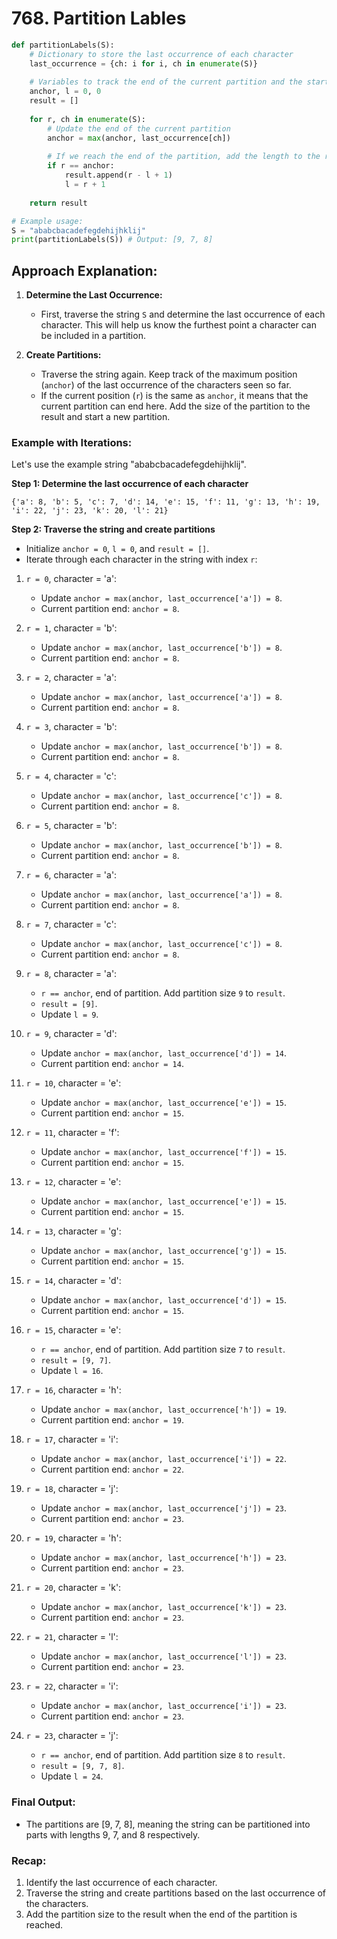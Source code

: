 # 768. Partition Lables

```python
def partitionLabels(S):
    # Dictionary to store the last occurrence of each character
    last_occurrence = {ch: i for i, ch in enumerate(S)}
    
    # Variables to track the end of the current partition and the start of the partition
    anchor, l = 0, 0
    result = []
    
    for r, ch in enumerate(S):
        # Update the end of the current partition
        anchor = max(anchor, last_occurrence[ch])
        
        # If we reach the end of the partition, add the length to the result
        if r == anchor:
            result.append(r - l + 1)
            l = r + 1
    
    return result

# Example usage:
S = "ababcbacadefegdehijhklij"
print(partitionLabels(S)) # Output: [9, 7, 8]
```

## Approach Explanation:
1. **Determine the Last Occurrence:**
   - First, traverse the string `S` and determine the last occurrence of each character. This will help us know the furthest point a character can be included in a partition.

2. **Create Partitions:**
   - Traverse the string again. Keep track of the maximum position (`anchor`) of the last occurrence of the characters seen so far.
   - If the current position (`r`) is the same as `anchor`, it means that the current partition can end here. Add the size of the partition to the result and start a new partition.

### Example with Iterations:
Let's use the example string "ababcbacadefegdehijhklij".

**Step 1: Determine the last occurrence of each character**
```
{'a': 8, 'b': 5, 'c': 7, 'd': 14, 'e': 15, 'f': 11, 'g': 13, 'h': 19, 'i': 22, 'j': 23, 'k': 20, 'l': 21}
```

**Step 2: Traverse the string and create partitions**
- Initialize `anchor = 0`, `l = 0`, and `result = []`.
- Iterate through each character in the string with index `r`:

1. `r = 0`, character = 'a':
   - Update `anchor = max(anchor, last_occurrence['a']) = 8`.
   - Current partition end: `anchor = 8`.

2. `r = 1`, character = 'b':
   - Update `anchor = max(anchor, last_occurrence['b']) = 8`.
   - Current partition end: `anchor = 8`.

3. `r = 2`, character = 'a':
   - Update `anchor = max(anchor, last_occurrence['a']) = 8`.
   - Current partition end: `anchor = 8`.

4. `r = 3`, character = 'b':
   - Update `anchor = max(anchor, last_occurrence['b']) = 8`.
   - Current partition end: `anchor = 8`.

5. `r = 4`, character = 'c':
   - Update `anchor = max(anchor, last_occurrence['c']) = 8`.
   - Current partition end: `anchor = 8`.

6. `r = 5`, character = 'b':
   - Update `anchor = max(anchor, last_occurrence['b']) = 8`.
   - Current partition end: `anchor = 8`.

7. `r = 6`, character = 'a':
   - Update `anchor = max(anchor, last_occurrence['a']) = 8`.
   - Current partition end: `anchor = 8`.

8. `r = 7`, character = 'c':
   - Update `anchor = max(anchor, last_occurrence['c']) = 8`.
   - Current partition end: `anchor = 8`.

9. `r = 8`, character = 'a':
   - `r == anchor`, end of partition. Add partition size `9` to `result`.
   - `result = [9]`.
   - Update `l = 9`.

10. `r = 9`, character = 'd':
    - Update `anchor = max(anchor, last_occurrence['d']) = 14`.
    - Current partition end: `anchor = 14`.

11. `r = 10`, character = 'e':
    - Update `anchor = max(anchor, last_occurrence['e']) = 15`.
    - Current partition end: `anchor = 15`.

12. `r = 11`, character = 'f':
    - Update `anchor = max(anchor, last_occurrence['f']) = 15`.
    - Current partition end: `anchor = 15`.

13. `r = 12`, character = 'e':
    - Update `anchor = max(anchor, last_occurrence['e']) = 15`.
    - Current partition end: `anchor = 15`.

14. `r = 13`, character = 'g':
    - Update `anchor = max(anchor, last_occurrence['g']) = 15`.
    - Current partition end: `anchor = 15`.

15. `r = 14`, character = 'd':
    - Update `anchor = max(anchor, last_occurrence['d']) = 15`.
    - Current partition end: `anchor = 15`.

16. `r = 15`, character = 'e':
    - `r == anchor`, end of partition. Add partition size `7` to `result`.
    - `result = [9, 7]`.
    - Update `l = 16`.

17. `r = 16`, character = 'h':
    - Update `anchor = max(anchor, last_occurrence['h']) = 19`.
    - Current partition end: `anchor = 19`.

18. `r = 17`, character = 'i':
    - Update `anchor = max(anchor, last_occurrence['i']) = 22`.
    - Current partition end: `anchor = 22`.

19. `r = 18`, character = 'j':
    - Update `anchor = max(anchor, last_occurrence['j']) = 23`.
    - Current partition end: `anchor = 23`.

20. `r = 19`, character = 'h':
    - Update `anchor = max(anchor, last_occurrence['h']) = 23`.
    - Current partition end: `anchor = 23`.

21. `r = 20`, character = 'k':
    - Update `anchor = max(anchor, last_occurrence['k']) = 23`.
    - Current partition end: `anchor = 23`.

22. `r = 21`, character = 'l':
    - Update `anchor = max(anchor, last_occurrence['l']) = 23`.
    - Current partition end: `anchor = 23`.

23. `r = 22`, character = 'i':
    - Update `anchor = max(anchor, last_occurrence['i']) = 23`.
    - Current partition end: `anchor = 23`.

24. `r = 23`, character = 'j':
    - `r == anchor`, end of partition. Add partition size `8` to `result`.
    - `result = [9, 7, 8]`.
    - Update `l = 24`.


### Final Output:
- The partitions are [9, 7, 8], meaning the string can be partitioned into parts with lengths 9, 7, and 8 respectively.

### Recap:
1. Identify the last occurrence of each character.
2. Traverse the string and create partitions based on the last occurrence of the characters.
3. Add the partition size to the result when the end of the partition is reached.
